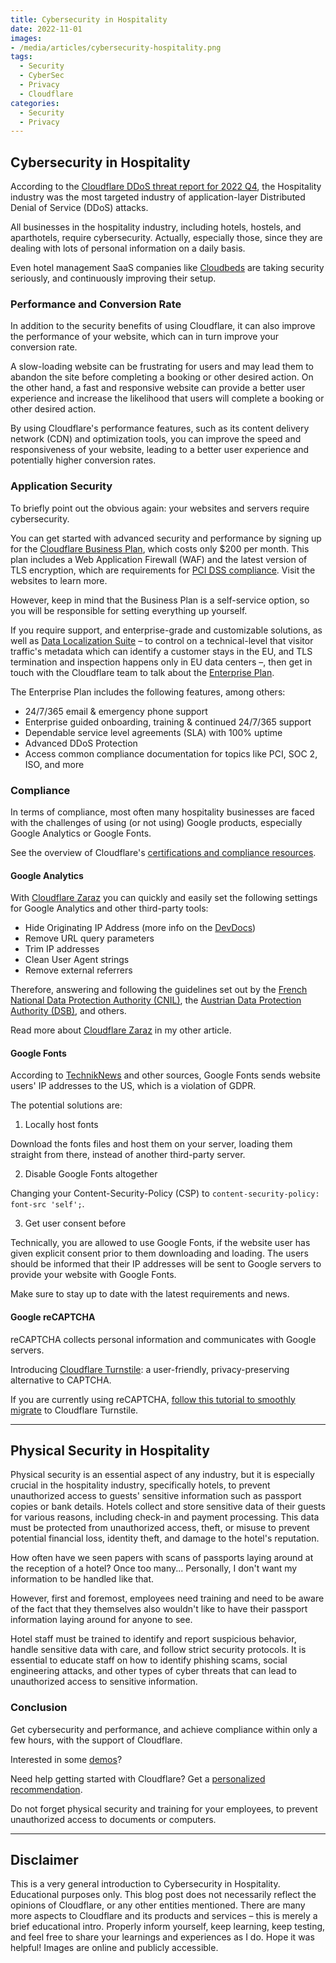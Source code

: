 ```yaml
---
title: Cybersecurity in Hospitality
date: 2022-11-01
images: 
- /media/articles/cybersecurity-hospitality.png
tags:
  - Security
  - CyberSec
  - Privacy
  - Cloudflare
categories:
  - Security
  - Privacy
---
```


## Cybersecurity in Hospitality

According to the [Cloudflare DDoS threat report for 2022 Q4](https://blog.cloudflare.com/ddos-threat-report-2022-q4/), the Hospitality industry was the most targeted industry of application-layer Distributed Denial of Service (DDoS) attacks.

All businesses in the hospitality industry, including hotels, hostels, and aparthotels, require cybersecurity. Actually, especially those, since they are dealing with lots of personal information on a daily basis.

Even hotel management SaaS companies like [Cloudbeds](https://www.cloudbeds.com/cloudbeds-data-security/) are taking security seriously, and continuously improving their setup.


### Performance and Conversion Rate

In addition to the security benefits of using Cloudflare, it can also improve the performance of your website, which can in turn improve your conversion rate.

A slow-loading website can be frustrating for users and may lead them to abandon the site before completing a booking or other desired action. On the other hand, a fast and responsive website can provide a better user experience and increase the likelihood that users will complete a booking or other desired action.

By using Cloudflare's performance features, such as its content delivery network (CDN) and optimization tools, you can improve the speed and responsiveness of your website, leading to a better user experience and potentially higher conversion rates.


### Application Security

To briefly point out the obvious again: your websites and servers require cybersecurity.

You can get started with advanced security and performance by signing up for the [Cloudflare Business Plan](https://www.cloudflare.com/plans/business/), which costs only $200 per month. 
This plan includes a Web Application Firewall (WAF) and the latest version of TLS encryption, which are requirements for [PCI DSS compliance](https://www.cloudflare.com/resources/assets/slt3lc6tev37/1kR1Ql7kIS7wsgPpFYASkG/3860de26da985a63a5e5127d2d28f140/PCI_compliance.pdf). Visit the websites to learn more.

However, keep in mind that the Business Plan is a self-service option, so you will be responsible for setting everything up yourself.

If you require support, and enterprise-grade and customizable solutions, as well as [Data Localization Suite](https://www.cloudflare.com/data-localization/) – to control on a technical-level that visitor traffic's metadata which can identify a customer stays in the EU, and TLS termination and inspection happens only in EU data centers –, then get in touch with the Cloudflare team to talk about the [Enterprise Plan](https://www.cloudflare.com/enterprise/).

The Enterprise Plan includes the following features, among others:
- 24/7/365 email & emergency phone support
- Enterprise guided onboarding, training & continued 24/7/365 support
- Dependable service level agreements (SLA) with 100% uptime
- Advanced DDoS Protection
- Access common compliance documentation for topics like PCI, SOC 2, ISO, and more


### Compliance

In terms of compliance, most often many hospitality businesses are faced with the challenges of using (or not using) Google products, especially Google Analytics or Google Fonts.

See the overview of Cloudflare's [certifications and compliance resources](https://www.cloudflare.com/trust-hub/compliance-resources/).

#### Google Analytics

With [Cloudflare Zaraz](https://developers.cloudflare.com/zaraz/) you can quickly and easily set the following settings for Google Analytics and other third-party tools:
- Hide Originating IP Address (more info on the [DevDocs](https://developers.cloudflare.com/zaraz/faq/#after-moving-from-google-analytics-4-to-zaraz-i-can-no-longer-see-demographics-data-why))
- Remove URL query parameters
- Trim IP addresses
- Clean User Agent strings
- Remove external referrers

Therefore, answering and following the guidelines set out by the [French National Data Protection Authority (CNIL)](https://blog.cloudflare.com/zaraz-privacy-features-in-response-to-cnil/), the [Austrian Data Protection Authority (DSB)](https://blog.cloudflare.com/keep-analytics-tracking-data-in-the-eu-cloudflare-zaraz/), and others.

Read more about [Cloudflare Zaraz](https://davidtofan.com/articles/cloudflare-zaraz/) in my other article.

#### Google Fonts

According to [TechnikNews](https://www.techniknews.net/en/news/datenschutzverletzung-wegen-google-fonts-datenschutzanwalt-mahnt-ab/) and other sources, Google Fonts sends website users' IP addresses to the US, which is a violation of GDPR.

The potential solutions are:

1. Locally host fonts

Download the fonts files and host them on your server, loading them straight from there, instead of another third-party server.

2. Disable Google Fonts altogether

Changing your Content-Security-Policy (CSP) to `content-security-policy: font-src 'self';`.

3. Get user consent before

Technically, you are allowed to use Google Fonts, if the website user has given explicit consent prior to them downloading and loading. The users should be informed that their IP addresses will be sent to Google servers to provide your website with Google Fonts.

Make sure to stay up to date with the latest requirements and news.

#### Google reCAPTCHA

reCAPTCHA collects personal information and communicates with Google servers.

Introducing [Cloudflare Turnstile](https://developers.cloudflare.com/turnstile/): a user-friendly, privacy-preserving alternative to CAPTCHA.

If you are currently using reCAPTCHA, [follow this tutorial to smoothly migrate](https://developers.cloudflare.com/turnstile/get-started/migrating-from-recaptcha/) to Cloudflare Turnstile.

* * * *

## Physical Security in Hospitality

Physical security is an essential aspect of any industry, but it is especially crucial in the hospitality industry, specifically hotels, to prevent unauthorized access to guests' sensitive information such as passport copies or bank details. Hotels collect and store sensitive data of their guests for various reasons, including check-in and payment processing. This data must be protected from unauthorized access, theft, or misuse to prevent potential financial loss, identity theft, and damage to the hotel's reputation.

How often have we seen papers with scans of passports laying around at the reception of a hotel? Once too many... Personally, I don't want my information to be handled like that.

However, first and foremost, employees need training and need to be aware of the fact that they themselves also wouldn't like to have their passport information laying around for anyone to see.

Hotel staff must be trained to identify and report suspicious behavior, handle sensitive data with care, and follow strict security protocols. It is essential to educate staff on how to identify phishing scams, social engineering attacks, and other types of cyber threats that can lead to unauthorized access to sensitive information.

### Conclusion

Get cybersecurity and performance, and achieve compliance within only a few hours, with the support of Cloudflare.

Interested in some [demos](https://www.cf-testing.com/)?

Need help getting started with Cloudflare? Get a [personalized recommendation](https://www.cloudflare.com/about-your-website/).

Do not forget physical security and training for your employees, to prevent unauthorized access to documents or computers.

* * * *

## Disclaimer

This is a very general introduction to Cybersecurity in Hospitality. Educational purposes only. This blog post does not necessarily reflect the opinions of Cloudflare, or any other entities mentioned. There are many more aspects to Cloudflare and its products and services – this is merely a brief educational intro. Properly inform yourself, keep learning, keep testing, and feel free to share your learnings and experiences as I do. Hope it was helpful! Images are online and publicly accessible.
